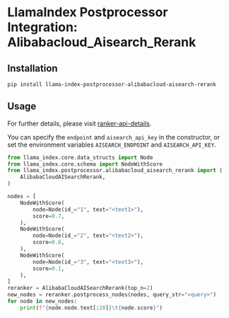 # LlamaIndex Postprocessor Integration: Alibabacloud_Aisearch_Rerank

## Installation

```bash
pip install llama-index-postprocessor-alibabacloud-aisearch-rerank
```

## Usage

For further details, please visit [ranker-api-details](https://help.aliyun.com/zh/open-search/search-platform/developer-reference/ranker-api-details).

You can specify the `endpoint` and `aisearch_api_key` in the constructor, or set the environment variables `AISEARCH_ENDPOINT` and `AISEARCH_API_KEY`.

```python
from llama_index.core.data_structs import Node
from llama_index.core.schema import NodeWithScore
from llama_index.postprocessor.alibabacloud_aisearch_rerank import (
    AlibabaCloudAISearchRerank,
)

nodes = [
    NodeWithScore(
        node=Node(id_="1", text="<text1>"),
        score=0.7,
    ),
    NodeWithScore(
        node=Node(id_="2", text="<text2>"),
        score=0.8,
    ),
    NodeWithScore(
        node=Node(id_="3", text="<text3>"),
        score=0.1,
    ),
]
reranker = AlibabaCloudAISearchRerank(top_n=2)
new_nodes = reranker.postprocess_nodes(nodes, query_str="<query>")
for node in new_nodes:
    print(f"{node.node.text[:20]}\t{node.score}")
```
